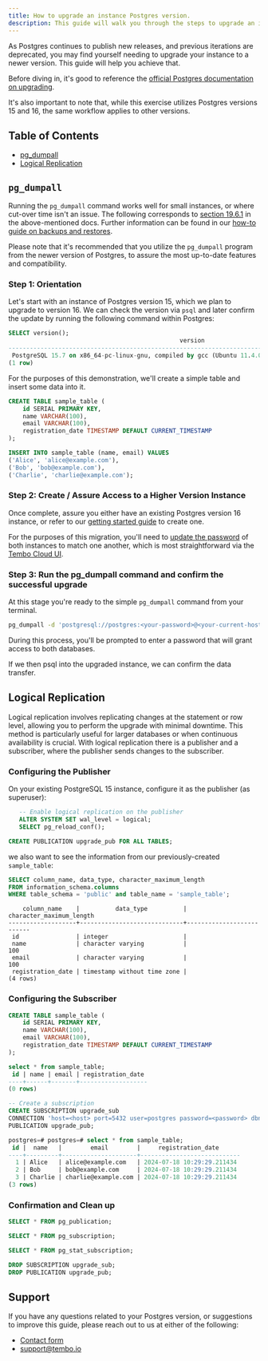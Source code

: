 ```yaml
---
title: How to upgrade an instance Postgres version.
description: This guide will walk you through the steps to upgrade an instance of Postgres to a newer version.
---
```


As Postgres continues to publish new releases, and previous iterations are deprecated, you may find yourself needing to upgrade your instance to a newer version. This guide will help you achieve that.

Before diving in, it's good to reference the [official Postgres documentation on upgrading](https://www.postgresql.org/docs/current/upgrading.html).

It's also important to note that, while this exercise utilizes Postgres versions 15 and 16, the same workflow applies to other versions.

## Table of Contents
- [pg_dumpall](#pg_dumpall)
- [Logical Replication](#logical-replication)

## `pg_dumpall`

Running the `pg_dumpall` command works well for small instances, or where cut-over time isn't an issue. The following corresponds to [section 19.6.1](https://www.postgresql.org/docs/current/upgrading.html#UPGRADING-VIA-PGDUMPALL) in the above-mentioned docs. Further information can be found in our [how-to guide on backups and restores](https://tembo.io/docs/getting-started/postgres_guides/how-to-backup-and-restore-a-postgres-database).

Please note that it's recommended that you utilize the `pg_dumpall` program from the newer version of Postgres, to assure the most up-to-date features and compatibility.

### Step 1: Orientation

Let's start with an instance of Postgres version 15, which we plan to upgrade to version 16. We can check the version via `psql` and later confirm the update by running the following command within Postgres:

```sql
SELECT version();
                                                version
-------------------------------------------------------------------------------------------------------
 PostgreSQL 15.7 on x86_64-pc-linux-gnu, compiled by gcc (Ubuntu 11.4.0-1ubuntu1~22.04) 11.4.0, 64-bit
(1 row)
```

For the purposes of this demonstration, we'll create a simple table and insert some data into it.

```sql
CREATE TABLE sample_table (
    id SERIAL PRIMARY KEY,
    name VARCHAR(100),
    email VARCHAR(100),
    registration_date TIMESTAMP DEFAULT CURRENT_TIMESTAMP
);

INSERT INTO sample_table (name, email) VALUES
('Alice', 'alice@example.com'),
('Bob', 'bob@example.com'),
('Charlie', 'charlie@example.com');
```

### Step 2: Create / Assure Access to a Higher Version Instance

Once complete, assure you either have an existing Postgres version 16 instance, or refer to our [getting started guide](https://tembo.io/docs/getting-started/getting_started) to create one.

For the purposes of this migration, you'll need to [update the password](https://tembo.io/docs/product/cloud/security/update-postgres-password) of both instances to match one another, which is most straightforward via the [Tembo Cloud UI](https://tembo.io/docs/product/cloud/security/update-postgres-password#:~:text=specified%20security%20requirements.-,Through%20Tembo%20Cloud,-Navigate%20to%20the).

### Step 3: Run the pg_dumpall command and confirm the successful upgrade

At this stage you're ready to the simple `pg_dumpall` command from your terminal.

```bash
pg_dumpall -d 'postgresql://postgres:<your-password>@<your-current-host>:5432/postgres' | psql 'postgresql://postgres:<your-password>@<your-upgraded-host>:5432/postgres'
```

During this process, you'll be prompted to enter a password that will grant access to both databases.

If we then psql into the upgraded instance, we can confirm the data transfer.

## Logical Replication

Logical replication involves replicating changes at the statement or row level, allowing you to perform the upgrade with minimal downtime. This method is particularly useful for larger databases or when continuous availability is crucial. With logical replication there is a publisher and a subscriber, where the publisher sends changes to the subscriber.

### Configuring the Publisher

On your existing PostgreSQL 15 instance, configure it as the publisher (as superuser):

```sql
   -- Enable logical replication on the publisher
   ALTER SYSTEM SET wal_level = logical;
   SELECT pg_reload_conf();
```

```sql
CREATE PUBLICATION upgrade_pub FOR ALL TABLES;
```

we also want to see the information from our previously-created `sample_table`:

```sql
SELECT column_name, data_type, character_maximum_length
FROM information_schema.columns
WHERE table_schema = 'public' and table_name = 'sample_table';
```

```text
    column_name    |          data_type          | character_maximum_length
-------------------+-----------------------------+--------------------------
 id                | integer                     |
 name              | character varying           |                      100
 email             | character varying           |                      100
 registration_date | timestamp without time zone |
(4 rows)
```

### Configuring the Subscriber

```sql
CREATE TABLE sample_table (
    id SERIAL PRIMARY KEY,
    name VARCHAR(100),
    email VARCHAR(100),
    registration_date TIMESTAMP DEFAULT CURRENT_TIMESTAMP
);
```

```sql
select * from sample_table;
 id | name | email | registration_date
----+------+-------+-------------------
(0 rows)
```

```sql
-- Create a subscription
CREATE SUBSCRIPTION upgrade_sub
CONNECTION 'host=<host> port=5432 user=postgres password=<password> dbname=postgres'
PUBLICATION upgrade_pub;
```

```sql
postgres=# postgres=# select * from sample_table;
 id |  name   |        email        |     registration_date
----+---------+---------------------+----------------------------
  1 | Alice   | alice@example.com   | 2024-07-18 10:29:29.211434
  2 | Bob     | bob@example.com     | 2024-07-18 10:29:29.211434
  3 | Charlie | charlie@example.com | 2024-07-18 10:29:29.211434
(3 rows)
```

### Confirmation and Clean up

```sql
SELECT * FROM pg_publication;
```

```sql
SELECT * FROM pg_subscription;
```

```sql
SELECT * FROM pg_stat_subscription;
```

```sql
DROP SUBSCRIPTION upgrade_sub;
DROP PUBLICATION upgrade_pub;
```

## Support

If you have any questions related to your Postgres version, or suggestions to improve this guide, please reach out to us at either of the following:

- [Contact form](https://tembo.io/contact)
- [support@tembo.io](mailto:support@tembo.io)

